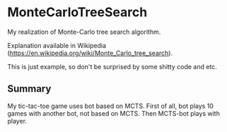 # MonteCarloTreeSearch
My realization of Monte-Carlo tree search algorithm.

Explanation available in Wikipedia (https://en.wikipedia.org/wiki/Monte_Carlo_tree_search).

This is just example, so don't be surprised by some shitty code and etc.

## Summary
My tic-tac-toe game uses bot based on MCTS. First of all, bot plays 10 games with another bot, not based on MCTS. Then MCTS-bot plays with player.
